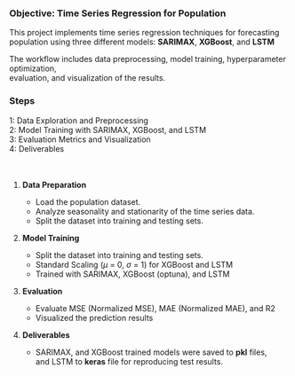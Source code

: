 ### Objective: Time Series Regression for Population

This project implements time series regression techniques for forecasting <br>
population using three different models: **SARIMAX**, **XGBoost**, and **LSTM** <br>

The workflow includes data preprocessing, model training, hyperparameter optimization, <br>
 evaluation, and visualization of the results.

### Steps
1: Data Exploration and Preprocessing <br>
2: Model Training with SARIMAX, XGBoost, and LSTM <br>
3: Evaluation Metrics and Visualization <br>
4: Deliverables <br>
<br>
<br>

1. **Data Preparation**
    - Load the population dataset.
    - Analyze seasonality and stationarity of the time series data.
    - Split the dataset into training and testing sets.

2. **Model Training**
    - Split the dataset into training and testing sets.
    - Standard Scaling ($\mu$ = 0, $\sigma$ = 1) for XGBoost and LSTM
    - Trained with SARIMAX, XGBoost (optuna), and LSTM 

3. **Evaluation**
    - Evaluate MSE (Normalized MSE), MAE (Normalized MAE), and R2
    - Visualized the prediction results

4. **Deliverables**
    - SARIMAX, and XGBoost trained models were saved to **pkl** files, <br> 
    and LSTM to **keras** file for reproducing test results.
